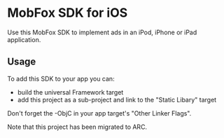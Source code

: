 MobFox SDK for iOS
==================

Use this MobFox SDK to implement ads in an iPod, iPhone or iPad application.

Usage
-----

To add this SDK to your app you can:

- build the universal Framework target
- add this project as a sub-project and link to the "Static Libary" target

Don't forget the -ObjC in your app target's "Other Linker Flags".

Note that this project has been migrated to ARC.
